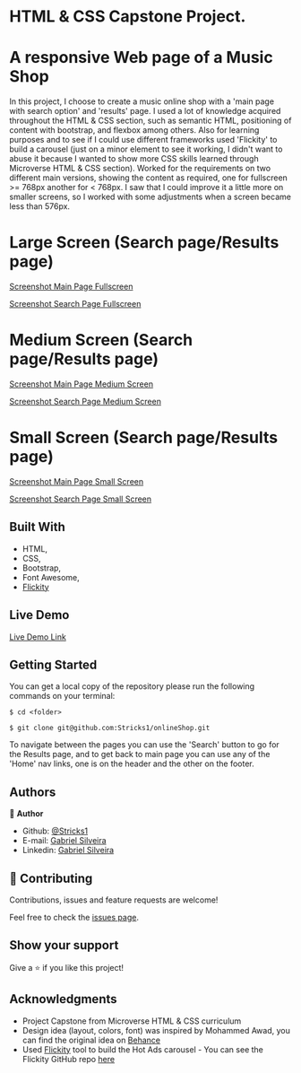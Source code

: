 # HTML & CSS Capstone Project. 
# A responsive Web page of a Music Shop 

In this project, I choose to create a music online shop with a 'main page with search option' and 'results' page.
I used a lot of knowledge acquired throughout the HTML & CSS section, such as semantic HTML, positioning of content with bootstrap, and flexbox among others. Also for learning purposes and to see if I could use different frameworks used 'Flickity' to build a carousel (just on a minor element to see it working, I didn't want to abuse it because I wanted to show more CSS skills learned through Microverse HTML & CSS section).
Worked for the requirements on two different main versions, showing the content as required, one for fullscreen >= 768px another for < 768px. I saw that I could improve it a little more on smaller screens, so I worked with some adjustments when a screen became less than 576px.

# Large Screen (Search page/Results page)

[Screenshot Main Page Fullscreen](./img/shopFull.png)

[Screenshot Search Page Fullscreen](./img/SearchFull.png)


# Medium Screen (Search page/Results page)

[Screenshot Main Page Medium Screen](./img/shopMd.png)

[Screenshot Search Page Medium Screen](./img/searchMd.png)


# Small Screen (Search page/Results page)

[Screenshot Main Page Small Screen](./img/shopSm.png)

[Screenshot Search Page Small Screen](./img/searchSm.png)

## Built With

   - HTML,
   - CSS,
   - Bootstrap,
   - Font Awesome,
   - [Flickity](https://flickity.metafizzy.co/)

## Live Demo

[Live Demo Link](https://rawcdn.githack.com/Stricks1/onlineShop/0d3e0b7f418cfa651fea0532bad6746c63003284/index.html)

## Getting Started

You can get a local copy of the repository please run the following commands on your terminal:

```
$ cd <folder>

$ git clone git@github.com:Stricks1/onlineShop.git
```
To navigate between the pages you can use the 'Search' button to go for the Results page, and to get back to main page you can use any of the 'Home' nav links, one is on the header and the other on the footer.

## Authors

👤 **Author**

- Github: [@Stricks1](https://github.com/Stricks1)
- E-mail: [Gabriel Silveira](mailto:gmalheiross@gmail.com)
- Linkedin: [Gabriel Silveira](https://linkedin.com/in/gabriel-malheiros-silveira-b6632061/)

## 🤝 Contributing

Contributions, issues and feature requests are welcome!

Feel free to check the [issues page](issues/).

## Show your support

Give a ⭐️ if you like this project!

## Acknowledgments

   - Project Capstone from Microverse HTML & CSS curriculum
   - Design idea (layout, colors, font) was inspired by Mohammed Awad, you can find the original idea on [Behance](https://www.behance.net/gallery/24796463/ZATTIX)
   - Used [Flickity](https://flickity.metafizzy.co/) tool to build the Hot Ads carousel - You can see the Flickity GitHub repo [here](https://github.com/metafizzy/flickity)
